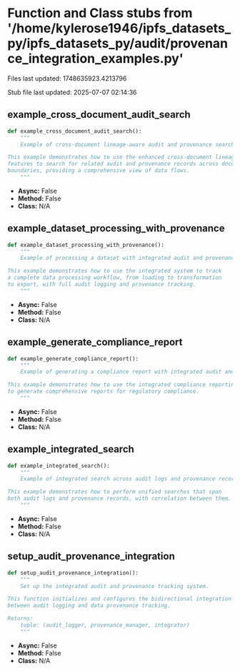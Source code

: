# Function and Class stubs from '/home/kylerose1946/ipfs_datasets_py/ipfs_datasets_py/audit/provenance_integration_examples.py'

Files last updated: 1748635923.4213796

Stub file last updated: 2025-07-07 02:14:36

## example_cross_document_audit_search

```python
def example_cross_document_audit_search():
    """
    Example of cross-document lineage-aware audit and provenance search.

This example demonstrates how to use the enhanced cross-document lineage
features to search for related audit and provenance records across document
boundaries, providing a comprehensive view of data flows.
    """
```
* **Async:** False
* **Method:** False
* **Class:** N/A

## example_dataset_processing_with_provenance

```python
def example_dataset_processing_with_provenance():
    """
    Example of processing a dataset with integrated audit and provenance tracking.

This example demonstrates how to use the integrated system to track
a complete data processing workflow, from loading to transformation
to export, with full audit logging and provenance tracking.
    """
```
* **Async:** False
* **Method:** False
* **Class:** N/A

## example_generate_compliance_report

```python
def example_generate_compliance_report():
    """
    Example of generating a compliance report with integrated audit and provenance data.

This example demonstrates how to use the integrated compliance reporting system
to generate comprehensive reports for regulatory compliance.
    """
```
* **Async:** False
* **Method:** False
* **Class:** N/A

## example_integrated_search

```python
def example_integrated_search():
    """
    Example of integrated search across audit logs and provenance records.

This example demonstrates how to perform unified searches that span
both audit logs and provenance records, with correlation between them.
    """
```
* **Async:** False
* **Method:** False
* **Class:** N/A

## setup_audit_provenance_integration

```python
def setup_audit_provenance_integration():
    """
    Set up the integrated audit and provenance tracking system.

This function initializes and configures the bidirectional integration
between audit logging and data provenance tracking.

Returns:
    tuple: (audit_logger, provenance_manager, integrator)
    """
```
* **Async:** False
* **Method:** False
* **Class:** N/A
